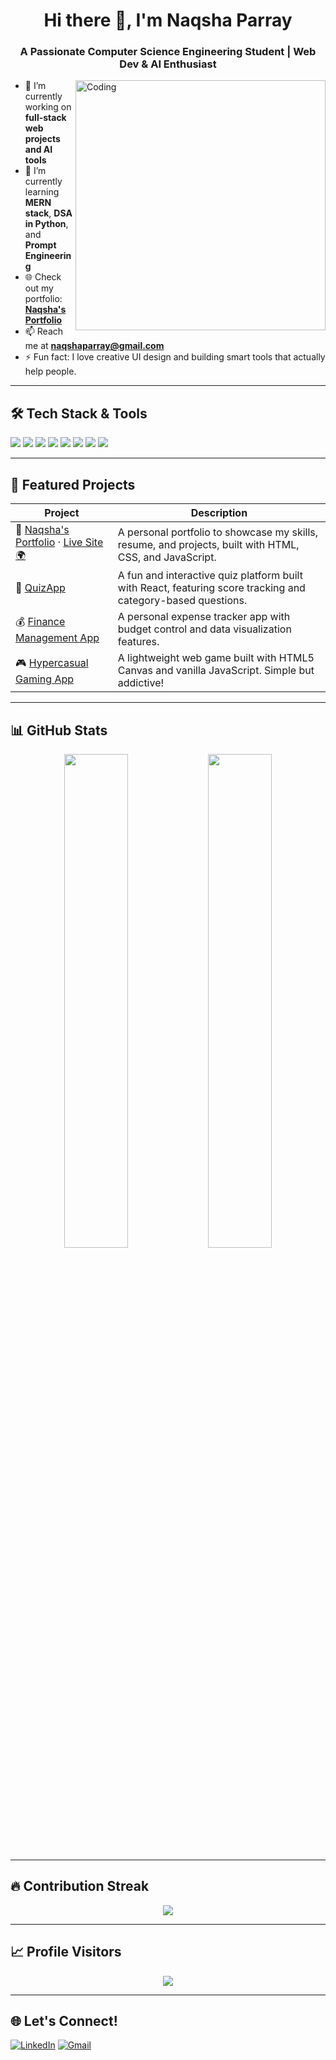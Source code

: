 <h1 align="center">Hi there 👋, I'm Naqsha Parray</h1>
<h3 align="center">A Passionate Computer Science Engineering Student | Web Dev & AI Enthusiast</h3>

<img align="right" alt="Coding" width="400" src="https://media.giphy.com/media/qgQUggAC3Pfv687qPC/giphy.gif" />

- 🔭 I’m currently working on **full-stack web projects and AI tools**
- 🌱 I’m currently learning **MERN stack**, **DSA in Python**, and **Prompt Engineering**
- 🌐 Check out my portfolio: [**Naqsha's Portfolio**](https://nakshan-ayoub-portfolio.vercel.app/)
- 📫 Reach me at **naqshaparray@gmail.com**
- ⚡ Fun fact: I love creative UI design and building smart tools that actually help people.

---

## 🛠️ Tech Stack & Tools

<p align="left">
  <img src="https://img.shields.io/badge/JavaScript-F7DF1E?style=for-the-badge&logo=javascript&logoColor=black"/>
  <img src="https://img.shields.io/badge/Python-3776AB?style=for-the-badge&logo=python&logoColor=white"/>
  <img src="https://img.shields.io/badge/React-20232A?style=for-the-badge&logo=react&logoColor=61DAFB"/>
  <img src="https://img.shields.io/badge/Node.js-339933?style=for-the-badge&logo=nodedotjs&logoColor=white"/>
  <img src="https://img.shields.io/badge/Express.js-000000?style=for-the-badge&logo=express&logoColor=white"/>
  <img src="https://img.shields.io/badge/MongoDB-4EA94B?style=for-the-badge&logo=mongodb&logoColor=white"/>
  <img src="https://img.shields.io/badge/GitHub-181717?style=for-the-badge&logo=github&logoColor=white"/>
  <img src="https://img.shields.io/badge/Postman-FF6C37?style=for-the-badge&logo=postman&logoColor=white"/>
</p>

---

## 🚀 Featured Projects

| Project | Description |
|--------|-------------|
| 🔗 [Naqsha's Portfolio](https://github.com/naqshaparray/nakshan_ayoub_portfolio) · [Live Site 🌍](https://nakshan-ayoub-portfolio.vercel.app/) | A personal portfolio to showcase my skills, resume, and projects, built with HTML, CSS, and JavaScript. |
| 🎯 [QuizApp](https://github.com/naqshaparray/QuizApp) | A fun and interactive quiz platform built with React, featuring score tracking and category-based questions. |
| 💰 [Finance Management App](https://github.com/naqshaparray/FinanceManagement) | A personal expense tracker app with budget control and data visualization features. |
| 🎮 [Hypercasual Gaming App](https://github.com/naqshaparray/HypercasualGaming) | A lightweight web game built with HTML5 Canvas and vanilla JavaScript. Simple but addictive! |

---

## 📊 GitHub Stats

<p align="center">
  <img src="https://github-readme-stats.vercel.app/api?username=naqshaparray&show_icons=true&theme=radical" width="45%"/>
  <img src="https://github-readme-stats.vercel.app/api/top-langs/?username=naqshaparray&layout=compact&theme=radical" width="45%"/>
</p>

---

## 🔥 Contribution Streak

<p align="center">
  <img src="https://github-readme-streak-stats.herokuapp.com/?user=naqshaparray&theme=radical" />
</p>

---

## 📈 Profile Visitors

<p align="center">
  <img src="https://komarev.com/ghpvc/?username=naqshaparray&label=Profile%20views&color=0e75b6&style=flat" />
</p>

---

## 🌐 Let's Connect!

[![LinkedIn](https://img.shields.io/badge/LinkedIn-Naqsha%20Parray-blue?style=flat-square&logo=linkedin)](https://www.linkedin.com/in/naksha-ayoub-7a71322b6/)
[![Gmail](https://img.shields.io/badge/Gmail-naqshaparray@gmail.com-red?style=flat-square&logo=gmail)](mailto:naqshaparray@gmail.com)


<!--
**naqshaparray/naqshaparray** is a ✨ _special_ ✨ repository because its `README.md` (this file) appears on your GitHub profile.

Here are some ideas to get you started:

- 🔭 I’m currently working on ...
- 🌱 I’m currently learning ...
- 👯 I’m looking to collaborate on ...
- 🤔 I’m looking for help with ...
- 💬 Ask me about ...
- 📫 How to reach me: ...
- 😄 Pronouns: ...
- ⚡ Fun fact: ...
-->
